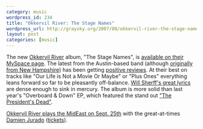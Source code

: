```yaml
--- 
category: music
wordpress_id: 234
title: "Okkervil River: The Stage Names"
wordpress_url: http://graysky.org/2007/08/okkervil-river-the-stage-names/
layout: post
categories: [music]
---
```

The new <a href="http://www.okkervilriver.com/">Okkervil River</a> album, "The Stage Names", is <a href="http://www.myspace.com/okkervilriver">available on their MySpace page</a>. The latest from the Austin-based band (although <a href="http://en.wikipedia.org/wiki/Okkervil_River">originally from New Hampshire</a>)</a> has been getting <a href="http://www.pitchforkmedia.com/article/record_review/44665-the-stage-names">positive reviews</a>. At their best on tracks like "Our Life is Not a Movie Or Maybe" or "Plus Ones" everything leans forward so far to be pleasantly off-balance. <a href="http://en.wikipedia.org/wiki/Will_Sheff">Will Sherff's great lyrics</a> are dense enough to sink in mercury. The album is more solid than last year's "Overboard & Down" EP, which featured the stand out <a href="http://youtube.com/watch?v=VQaBxJiAjPE">"The President's Dead"</a>.

<a href="http://tourb.us/show/43839-Okkervil_River-Damien_Jurado-The_Middle_East_Downstairs-Cambridge-MA">Okkervil River plays the MidEast on Sept. 25th</a> with the great-at-times <a href="http://www.myspace.com/damienjurado">Damien Jurado</a> (<a href="http://www.ticketmaster.com/event/01003ED9C9DC9493artistid=967154&majorcatid=10001&minorcatid=60">tickets</a>).
